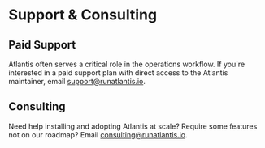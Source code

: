 # Support & Consulting
## Paid Support
Atlantis often serves a critical role in the operations workflow. If you're interested in a paid support plan with direct access to the Atlantis maintainer, email [support@runatlantis.io](mailto:support@runatlantis.io).

## Consulting
Need help installing and adopting Atlantis at scale? Require some features not on our roadmap? Email [consulting@runatlantis.io](mailto:consulting@runatlantis.io).